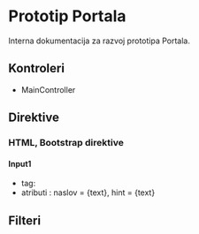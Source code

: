 # Prototip Portala

Interna dokumentacija za razvoj prototipa Portala.
## Kontroleri
  * MainController

## Direktive
### HTML, Bootstrap direktive
#### Input1
 * tag:
        <input1>
 * atributi : naslov = {text}, hint = {text}


## Filteri
